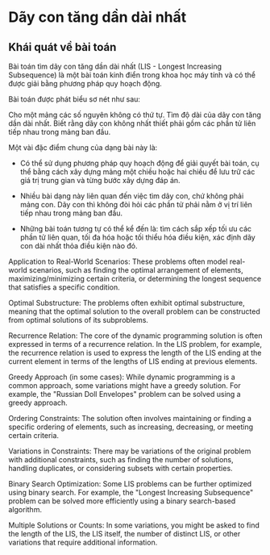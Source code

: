 # Dãy con tăng dần dài nhất

## Khái quát về bài toán

Bài toán tìm dãy con tăng dần dài nhất (LIS - Longest Increasing Subsequence) là một bài toán kinh điển trong khoa học máy tính và có thể được giải bằng phương pháp quy hoạch động.

Bài toán được phát biểu sơ nét như sau:

Cho một mảng các số nguyên không có thứ tự. Tìm độ dài của dãy con tăng dần dài nhất. Biết rằng dãy con không nhất thiết phải gồm các phần tử liên tiếp nhau trong mảng ban đầu.

Một vài đặc điểm chung của dạng bài này là:

- Có thể sử dụng phương pháp quy hoạch động để giải quyết bài toán, cụ thể bằng cách xây dựng mảng một chiều hoặc hai chiều để lưu trữ các giá trị trung gian và từng bước xây dựng đáp án.

- Nhiều bài dạng này liên quan đến việc tìm dãy con, chứ không phải mảng con. Dãy con thì không đòi hỏi các phần tử phải nằm ở vị trí liên tiếp nhau trong mảng ban đầu.

- Những bài toán tương tự có thể kể đến là: tìm cách sắp xếp tối ưu các phần tử liên quan, tối đa hóa hoặc tối thiểu hóa điều kiện, xác định dãy con dài nhất thỏa điều kiện nào đó.


Application to Real-World Scenarios:
These problems often model real-world scenarios, such as finding the optimal arrangement of elements, maximizing/minimizing certain criteria, or determining the longest sequence that satisfies a specific condition.

Optimal Substructure:
The problems often exhibit optimal substructure, meaning that the optimal solution to the overall problem can be constructed from optimal solutions of its subproblems.

Recurrence Relation:
The core of the dynamic programming solution is often expressed in terms of a recurrence relation. In the LIS problem, for example, the recurrence relation is used to express the length of the LIS ending at the current element in terms of the lengths of LIS ending at previous elements.

Greedy Approach (in some cases):
While dynamic programming is a common approach, some variations might have a greedy solution. For example, the "Russian Doll Envelopes" problem can be solved using a greedy approach.


Ordering Constraints:
The solution often involves maintaining or finding a specific ordering of elements, such as increasing, decreasing, or meeting certain criteria.

Variations in Constraints:
There may be variations of the original problem with additional constraints, such as finding the number of solutions, handling duplicates, or considering subsets with certain properties.

Binary Search Optimization:
Some LIS problems can be further optimized using binary search. For example, the "Longest Increasing Subsequence" problem can be solved more efficiently using a binary search-based algorithm.

Multiple Solutions or Counts:
In some variations, you might be asked to find the length of the LIS, the LIS itself, the number of distinct LIS, or other variations that require additional information.

